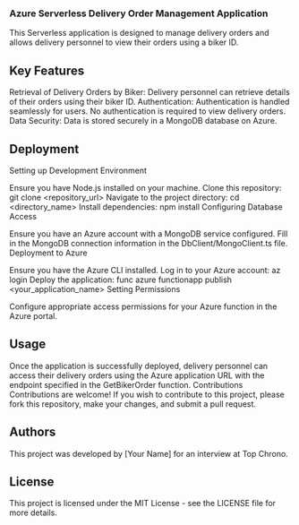 ### Azure Serverless Delivery Order Management Application

This Serverless application is designed to manage delivery orders and allows delivery personnel to view their orders using a biker ID.

## Key Features

Retrieval of Delivery Orders by Biker: Delivery personnel can retrieve details of their orders using their biker ID.
Authentication: Authentication is handled seamlessly for users. No authentication is required to view delivery orders.
Data Security: Data is stored securely in a MongoDB database on Azure.

## Deployment

Setting up Development Environment

Ensure you have Node.js installed on your machine.
Clone this repository: git clone <repository_url>
Navigate to the project directory: cd <directory_name>
Install dependencies: npm install
Configuring Database Access

Ensure you have an Azure account with a MongoDB service configured.
Fill in the MongoDB connection information in the DbClient/MongoClient.ts file.
Deployment to Azure

Ensure you have the Azure CLI installed.
Log in to your Azure account: az login
Deploy the application: func azure functionapp publish <your_application_name>
Setting Permissions

Configure appropriate access permissions for your Azure function in the Azure portal.

## Usage

Once the application is successfully deployed, delivery personnel can access their delivery orders using the Azure application URL with the endpoint specified in the GetBikerOrder function.
Contributions
Contributions are welcome! If you wish to contribute to this project, please fork this repository, make your changes, and submit a pull request.

## Authors

This project was developed by [Your Name] for an interview at Top Chrono.

## License

This project is licensed under the MIT License - see the LICENSE file for more details.
